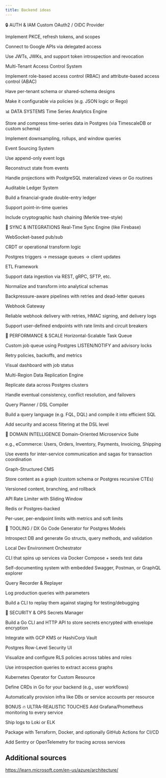 ```yaml
---
title: Backend ideas
---
```


🔒 AUTH & IAM
Custom OAuth2 / OIDC Provider

Implement PKCE, refresh tokens, and scopes

Connect to Google APIs via delegated access

Use JWTs, JWKs, and support token introspection and revocation

Multi-Tenant Access Control System

Implement role-based access control (RBAC) and attribute-based access control (ABAC)

Have per-tenant schema or shared-schema designs

Make it configurable via policies (e.g. JSON logic or Rego)

📊 DATA SYSTEMS
Time Series Analytics Engine

Store and compress time-series data in Postgres (via TimescaleDB or custom schema)

Implement downsampling, rollups, and window queries

Event Sourcing System

Use append-only event logs

Reconstruct state from events

Handle projections with PostgreSQL materialized views or Go routines

Auditable Ledger System

Build a financial-grade double-entry ledger

Support point-in-time queries

Include cryptographic hash chaining (Merkle tree-style)

🔄 SYNC & INTEGRATIONS
Real-Time Sync Engine (like Firebase)

WebSocket-based pub/sub

CRDT or operational transform logic

Postgres triggers → message queues → client updates

ETL Framework

Support data ingestion via REST, gRPC, SFTP, etc.

Normalize and transform into analytical schemas

Backpressure-aware pipelines with retries and dead-letter queues

Webhook Gateway

Reliable webhook delivery with retries, HMAC signing, and delivery logs

Support user-defined endpoints with rate limits and circuit breakers

🚀 PERFORMANCE & SCALE
Horizontal-Scalable Task Queue

Custom job queue using Postgres LISTEN/NOTIFY and advisory locks

Retry policies, backoffs, and metrics

Visual dashboard with job status

Multi-Region Data Replication Engine

Replicate data across Postgres clusters

Handle eventual consistency, conflict resolution, and failovers

Query Planner / DSL Compiler

Build a query language (e.g. FQL, DQL) and compile it into efficient SQL

Add security and access filtering at the DSL level

🧠 DOMAIN INTELLIGENCE
Domain-Oriented Microservice Suite

e.g., eCommerce: Users, Orders, Inventory, Payments, Invoicing, Shipping

Use events for inter-service communication and sagas for transaction coordination

Graph-Structured CMS

Store content as a graph (custom schema or Postgres recursive CTEs)

Versioned content, branching, and rollback

API Rate Limiter with Sliding Window

Redis or Postgres-backed

Per-user, per-endpoint limits with metrics and soft limits

🧰 TOOLING / DX
Go Code Generator for Postgres Models

Introspect DB and generate Go structs, query methods, and validation

Local Dev Environment Orchestrator

CLI that spins up services via Docker Compose + seeds test data

Self-documenting system with embedded Swagger, Postman, or GraphQL explorer

Query Recorder & Replayer

Log production queries with parameters

Build a CLI to replay them against staging for testing/debugging

🔐 SECURITY & OPS
Secrets Manager

Build a Go CLI and HTTP API to store secrets encrypted with envelope encryption

Integrate with GCP KMS or HashiCorp Vault

Postgres Row-Level Security UI

Visualize and configure RLS policies across tables and roles

Use introspection queries to extract access graphs

Kubernetes Operator for Custom Resource

Define CRDs in Go for your backend (e.g., user workflows)

Automatically provision infra like DBs or service accounts per resource

BONUS 🔥 ULTRA-REALISTIC TOUCHES
Add Grafana/Prometheus monitoring to every service

Ship logs to Loki or ELK

Package with Terraform, Docker, and optionally GitHub Actions for CI/CD

Add Sentry or OpenTelemetry for tracing across services

## Additional sources
https://learn.microsoft.com/en-us/azure/architecture/

